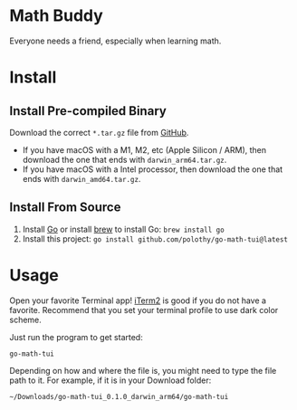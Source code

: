 # Math Buddy

Everyone needs a friend, especially when learning math.

# Install

## Install Pre-compiled Binary

Download the correct `*.tar.gz` file from [GitHub](https://github.com/polothy/go-math-tui/releases/latest).

- If you have macOS with a M1, M2, etc (Apple Silicon / ARM), then download the one that ends with `darwin_arm64.tar.gz`.
- If you have macOS with a Intel processor, then download the one that ends with `darwin_amd64.tar.gz`.

## Install From Source

1. Install [Go](https://go.dev/doc/install) or install [brew](https://brew.sh) to install Go: `brew install go`
2. Install this project: `go install github.com/polothy/go-math-tui@latest`

# Usage

Open your favorite Terminal app! [iTerm2](https://iterm2.com) is good if you do not have a favorite.
Recommend that you set your terminal profile to use dark color scheme.

Just run the program to get started:

```shell
go-math-tui
```

Depending on how and where the file is, you might need to type the file path to it. For example, if it is in your Download folder:

```shell
~/Downloads/go-math-tui_0.1.0_darwin_arm64/go-math-tui
```
